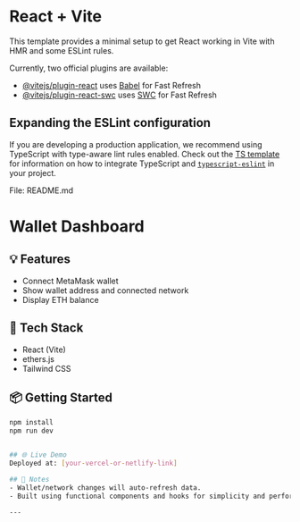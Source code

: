 # React + Vite

This template provides a minimal setup to get React working in Vite with HMR and some ESLint rules.

Currently, two official plugins are available:

- [@vitejs/plugin-react](https://github.com/vitejs/vite-plugin-react/blob/main/packages/plugin-react) uses [Babel](https://babeljs.io/) for Fast Refresh
- [@vitejs/plugin-react-swc](https://github.com/vitejs/vite-plugin-react/blob/main/packages/plugin-react-swc) uses [SWC](https://swc.rs/) for Fast Refresh

## Expanding the ESLint configuration

If you are developing a production application, we recommend using TypeScript with type-aware lint rules enabled. Check out the [TS template](https://github.com/vitejs/vite/tree/main/packages/create-vite/template-react-ts) for information on how to integrate TypeScript and [`typescript-eslint`](https://typescript-eslint.io) in your project.



File: README.md
# Wallet Dashboard

 ## 💡 Features
- Connect MetaMask wallet
- Show wallet address and connected network
- Display ETH balance

## 🚀 Tech Stack
- React (Vite)
- ethers.js
- Tailwind CSS

## 📦 Getting Started
```bash
npm install
npm run dev


## 🌐 Live Demo
Deployed at: [your-vercel-or-netlify-link]

## 📌 Notes
- Wallet/network changes will auto-refresh data.
- Built using functional components and hooks for simplicity and performance.

---


